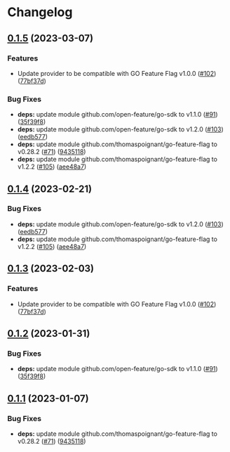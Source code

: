 # Changelog

## [0.1.5](https://github.com/skyerus/go-sdk-contrib/compare/providers/go-feature-flag-v0.1.4...providers/go-feature-flag/v0.1.5) (2023-03-07)


### Features

* Update provider to be compatible with GO Feature Flag v1.0.0 ([#102](https://github.com/skyerus/go-sdk-contrib/issues/102)) ([77bf37d](https://github.com/skyerus/go-sdk-contrib/commit/77bf37d50c3e41f7290c632db5ef352710949e49))


### Bug Fixes

* **deps:** update module github.com/open-feature/go-sdk to v1.1.0 ([#91](https://github.com/skyerus/go-sdk-contrib/issues/91)) ([35f39f8](https://github.com/skyerus/go-sdk-contrib/commit/35f39f8f002006cc35c3620f3c33d6f96ebfab42))
* **deps:** update module github.com/open-feature/go-sdk to v1.2.0 ([#103](https://github.com/skyerus/go-sdk-contrib/issues/103)) ([eedb577](https://github.com/skyerus/go-sdk-contrib/commit/eedb577745fd98d5189132ebbaa8eb82bdf99dd8))
* **deps:** update module github.com/thomaspoignant/go-feature-flag to v0.28.2 ([#71](https://github.com/skyerus/go-sdk-contrib/issues/71)) ([9435118](https://github.com/skyerus/go-sdk-contrib/commit/94351180732f0d4135229b02d3b8d1d046d09c47))
* **deps:** update module github.com/thomaspoignant/go-feature-flag to v1.2.2 ([#105](https://github.com/skyerus/go-sdk-contrib/issues/105)) ([aee48a7](https://github.com/skyerus/go-sdk-contrib/commit/aee48a74de6a0624e2f3836022c222ce994af50b))

## [0.1.4](https://github.com/open-feature/go-sdk-contrib/compare/providers/go-feature-flag/v0.1.3...providers/go-feature-flag/v0.1.4) (2023-02-21)


### Bug Fixes

* **deps:** update module github.com/open-feature/go-sdk to v1.2.0 ([#103](https://github.com/open-feature/go-sdk-contrib/issues/103)) ([eedb577](https://github.com/open-feature/go-sdk-contrib/commit/eedb577745fd98d5189132ebbaa8eb82bdf99dd8))
* **deps:** update module github.com/thomaspoignant/go-feature-flag to v1.2.2 ([#105](https://github.com/open-feature/go-sdk-contrib/issues/105)) ([aee48a7](https://github.com/open-feature/go-sdk-contrib/commit/aee48a74de6a0624e2f3836022c222ce994af50b))

## [0.1.3](https://github.com/open-feature/go-sdk-contrib/compare/providers/go-feature-flag/v0.1.2...providers/go-feature-flag/v0.1.3) (2023-02-03)


### Features

* Update provider to be compatible with GO Feature Flag v1.0.0 ([#102](https://github.com/open-feature/go-sdk-contrib/issues/102)) ([77bf37d](https://github.com/open-feature/go-sdk-contrib/commit/77bf37d50c3e41f7290c632db5ef352710949e49))

## [0.1.2](https://github.com/open-feature/go-sdk-contrib/compare/providers/go-feature-flag/v0.1.1...providers/go-feature-flag/v0.1.2) (2023-01-31)


### Bug Fixes

* **deps:** update module github.com/open-feature/go-sdk to v1.1.0 ([#91](https://github.com/open-feature/go-sdk-contrib/issues/91)) ([35f39f8](https://github.com/open-feature/go-sdk-contrib/commit/35f39f8f002006cc35c3620f3c33d6f96ebfab42))

## [0.1.1](https://github.com/open-feature/go-sdk-contrib/compare/providers/go-feature-flag-v0.1.0...providers/go-feature-flag/v0.1.1) (2023-01-07)


### Bug Fixes

* **deps:** update module github.com/thomaspoignant/go-feature-flag to v0.28.2 ([#71](https://github.com/open-feature/go-sdk-contrib/issues/71)) ([9435118](https://github.com/open-feature/go-sdk-contrib/commit/94351180732f0d4135229b02d3b8d1d046d09c47))
